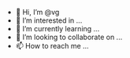 - 👋 Hi, I’m @vg
- 👀 I’m interested in ...
- 🌱 I’m currently learning ...
- 💞️ I’m looking to collaborate on ...
- 📫 How to reach me ...

<!---
vg/vg is a ✨ special ✨ repository because its `README.md` (this file) appears on your GitHub profile.
You can click the Preview link to take a look at your changes.
--->
